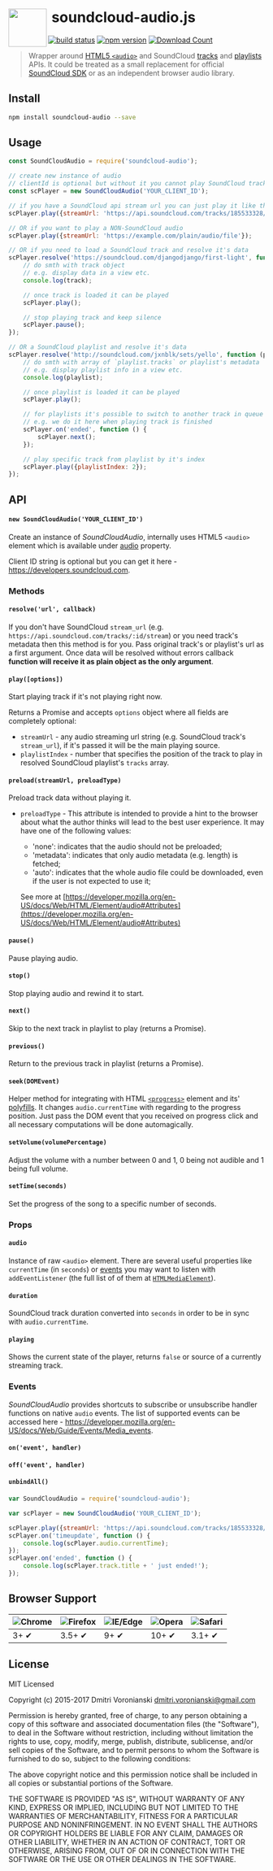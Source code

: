 # <img src="http://www.officialpsds.com/images/thumbs/Soundcloud-Logo-psd47614.png" width="75" align="left">&nbsp;soundcloud-audio.js

[![build status](http://img.shields.io/travis/voronianski/soundcloud-audio.js.svg?style=flat)](https://travis-ci.org/voronianski/soundcloud-audio.js)
[![npm version](http://badge.fury.io/js/soundcloud-audio.svg)](http://badge.fury.io/js/soundcloud-audio)
[![Download Count](http://img.shields.io/npm/dm/soundcloud-audio.svg?style=flat)](http://www.npmjs.com/package/soundcloud-audio)

> Wrapper around [HTML5 `<audio>`](https://developer.mozilla.org/en/docs/Web/HTML/Element/audio) and SoundCloud [tracks](https://developers.soundcloud.com/docs/api/reference#tracks) and [playlists](https://developers.soundcloud.com/docs/api/reference#playlists) APIs. It could be treated as a small replacement for official [SoundCloud SDK](https://developers.soundcloud.com/docs/api/sdks#javascript) or as an independent browser audio library.

## Install

```bash
npm install soundcloud-audio --save
```

## Usage

```javascript
const SoundCloudAudio = require('soundcloud-audio');

// create new instance of audio
// clientId is optional but without it you cannot play SoundCloud tracks
const scPlayer = new SoundCloudAudio('YOUR_CLIENT_ID');

// if you have a SoundCloud api stream url you can just play it like that
scPlayer.play({streamUrl: 'https://api.soundcloud.com/tracks/185533328/stream'});

// OR if you want to play a NON-SoundCloud audio
scPlayer.play({streamUrl: 'https://example.com/plain/audio/file'});

// OR if you need to load a SoundCloud track and resolve it's data
scPlayer.resolve('https://soundcloud.com/djangodjango/first-light', function (track) {
    // do smth with track object
    // e.g. display data in a view etc.
    console.log(track); 

    // once track is loaded it can be played
    scPlayer.play();

    // stop playing track and keep silence
    scPlayer.pause();
});

// OR a SoundCloud playlist and resolve it's data
scPlayer.resolve('http://soundcloud.com/jxnblk/sets/yello', function (playlist) {
    // do smth with array of `playlist.tracks` or playlist's metadata
    // e.g. display playlist info in a view etc.
    console.log(playlist);

    // once playlist is loaded it can be played
    scPlayer.play();

    // for playlists it's possible to switch to another track in queue
    // e.g. we do it here when playing track is finished 
    scPlayer.on('ended', function () {
        scPlayer.next();
    });

    // play specific track from playlist by it's index
    scPlayer.play({playlistIndex: 2});
});

```

## API

#### `new SoundCloudAudio('YOUR_CLIENT_ID')`

Create an instance of _SoundCloudAudio_, internally uses HTML5 `<audio>` element which is available under [audio](https://github.com/voronianski/soundcloud-audio.js#audio) property. 

Client ID string is optional but you can get it here - https://developers.soundcloud.com. 

### Methods

#### `resolve('url', callback)`

If you don't have SoundCloud `stream_url` (e.g. `https://api.soundcloud.com/tracks/:id/stream`) or you need track's metadata then this method is for you. Pass original track's or playlist's url as a first argument. Once data will be resolved without errors callback **function will receive it as plain object as the only argument**.

#### `play([options])`

Start playing track if it's not playing right now. 

Returns a Promise and accepts `options` object where all fields are completely optional:

- `streamUrl` - any audio streaming url string (e.g. SoundCloud track's `stream_url`), if it's passed it will be the main playing source.
- `playlistIndex` - number that specifies the position of the track to play in resolved SoundCloud playlist's `tracks` array.

#### `preload(streamUrl, preloadType)`

Preload track data without playing it.

- `preloadType` - This attribute is intended to provide a hint to the browser about what the author thinks will lead to the best user experience. It may have one of the following values:
	* 'none': indicates that the audio should not be preloaded;
	* 'metadata': indicates that only audio metadata (e.g. length) is fetched;
	* 'auto': indicates that the whole audio file could be downloaded, even if the user is not expected to use it;

	See more at [https://developer.mozilla.org/en-US/docs/Web/HTML/Element/audio#Attributes](https://developer.mozilla.org/en-US/docs/Web/HTML/Element/audio#Attributes)

#### `pause()`

Pause playing audio.

#### `stop()`

Stop playing audio and rewind it to start.

#### `next()`

Skip to the next track in playlist to play (returns a Promise).

#### `previous()`

Return to the previous track in playlist (returns a Promise).

#### `seek(DOMEvent)`

Helper method for integrating with HTML [`<progress>`](http://caniuse.com/#feat=progressmeter) element and its' [polyfills](https://github.com/LeaVerou/HTML5-Progress-polyfill). It changes `audio.currentTime` with regarding to the progress position. Just pass the DOM event that you received on progress click and all necessary computations will be done automagically.

#### `setVolume(volumePercentage)`

Adjust the volume with a number between 0 and 1, 0 being not audible and 1 being full volume.

#### `setTime(seconds)`

Set the progress of the song to a specific number of seconds.

### Props

#### `audio`

Instance of raw `<audio>` element. There are several useful properties like `currentTime` (in `seconds`) or [events](https://developer.mozilla.org/en-US/docs/Web/Guide/Events/Media_events) you may want to listen with `addEventListener` (the full list of of them at [`HTMLMediaElement`](https://developer.mozilla.org/en-US/docs/Web/API/HTMLMediaElement)).

#### `duration`

SoundCloud track duration converted into `seconds` in order to be in sync with `audio.currentTime`.

#### `playing`

Shows the current state of the player, returns `false` or source of a currently streaming track.

### Events

_SoundCloudAudio_ provides shortcuts to subscribe or unsubscribe handler functions on native `audio` events. The list of supported events can be accessed here - https://developer.mozilla.org/en-US/docs/Web/Guide/Events/Media_events.

#### `on('event', handler)`

#### `off('event', handler)`

#### `unbindAll()`

```javascript
var SoundCloudAudio = require('soundcloud-audio');

var scPlayer = new SoundCloudAudio('YOUR_CLIENT_ID');

scPlayer.play({streamUrl: 'https://api.soundcloud.com/tracks/185533328/stream'});
scPlayer.on('timeupdate', function () {
    console.log(scPlayer.audio.currentTime);
});
scPlayer.on('ended', function () {
    console.log(scPlayer.track.title + ' just ended!');
});
```

## Browser Support

![Chrome](https://raw.github.com/alrra/browser-logos/master/chrome/chrome_48x48.png) | ![Firefox](https://raw.github.com/alrra/browser-logos/master/firefox/firefox_48x48.png) | ![IE/Edge](https://raw.githubusercontent.com/alrra/browser-logos/master/edge/edge_48x48.png) | ![Opera](https://raw.github.com/alrra/browser-logos/master/opera/opera_48x48.png) | ![Safari](https://raw.github.com/alrra/browser-logos/master/safari/safari_48x48.png)
--- | --- | --- | --- | --- |
3+ ✔ | 3.5+ ✔ | 9+ ✔ | 10+ ✔ | 3.1+ ✔ |

## License

MIT Licensed

Copyright (c) 2015-2017 Dmitri Voronianski [dmitri.voronianski@gmail.com](mailto:dmitri.voronianski@gmail.com)

Permission is hereby granted, free of charge, to any person obtaining a copy of this software and associated documentation files (the "Software"), to deal in the Software without restriction, including without limitation the rights to use, copy, modify, merge, publish, distribute, sublicense, and/or sell copies of the Software, and to permit persons to whom the Software is furnished to do so, subject to the following conditions:

The above copyright notice and this permission notice shall be included in all copies or substantial portions of the Software.

THE SOFTWARE IS PROVIDED "AS IS", WITHOUT WARRANTY OF ANY KIND, EXPRESS OR IMPLIED, INCLUDING BUT NOT LIMITED TO THE WARRANTIES OF MERCHANTABILITY, FITNESS FOR A PARTICULAR PURPOSE AND NONINFRINGEMENT. IN NO EVENT SHALL THE AUTHORS OR COPYRIGHT HOLDERS BE LIABLE FOR ANY CLAIM, DAMAGES OR OTHER LIABILITY, WHETHER IN AN ACTION OF CONTRACT, TORT OR OTHERWISE, ARISING FROM, OUT OF OR IN CONNECTION WITH THE SOFTWARE OR THE USE OR OTHER DEALINGS IN THE SOFTWARE.
